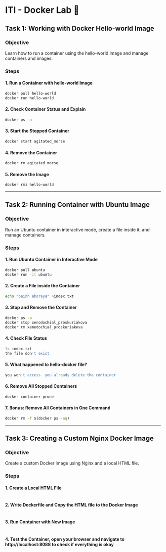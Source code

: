 # ITI - Docker Lab 🐋

## Task 1: Working with Docker Hello-world Image
### Objective
Learn how to run a container using the hello-world image and manage containers and images.

### Steps
#### 1. Run a Container with hello-world Image
```bash 
docker pull hello-world
docker run hello-world
```
#### 2. Check Container Status and Explain
```bash
docker ps -a

```
#### 3. Start the Stopped Container
```bash
docker start agitated_morse

```
#### 4. Remove the Container
```bash
docker rm agitated_morse
```
#### 5. Remove the Image
```bash
docker rmi hello-world
```
---

## Task 2: Running Container with Ubuntu Image
### Objective
Run an Ubuntu container in interactive mode, create a file inside it, and manage containers.

### Steps
#### 1. Run Ubuntu Container in Interactive Mode
```bash
docker pull ubuntu
docker run -it ubuntu
```
#### 2. Create a File inside the Container
```bash
echo "bainh aboraya" >index.txt
```
#### 3. Stop and Remove the Container
```bash
docker ps -a
docker stop xenodochial_proskuriakova
docker rm xenodochial_proskuriakova
```
#### 4. Check File Status
```bash
ls index.txt
the file don't exist
```
#### 5. What happened to hello-docker file?
```bash
you won't access  you already delete the container 
```
#### 6. Remove All Stopped Containers
```bash
docker container prune

```
#### 7. Bonus: Remove All Containers in One Command
```bash
docker rm -f $(docker ps -aq)

```

---
## Task 3: Creating a Custom Nginx Docker Image
### Objective
Create a custom Docker image using Nginx and a local HTML file.

### Steps
#### 1. Create a Local HTML File
```bash
```
#### 2. Write Dockerfile and Copy the HTML file to the Docker Image
```bash
```
#### 3. Run Container with New Image
```bash
```

#### 4. Test the Container, open your browser and navigate to http://localhost:8088 to check if everything is okay
```bash
```

